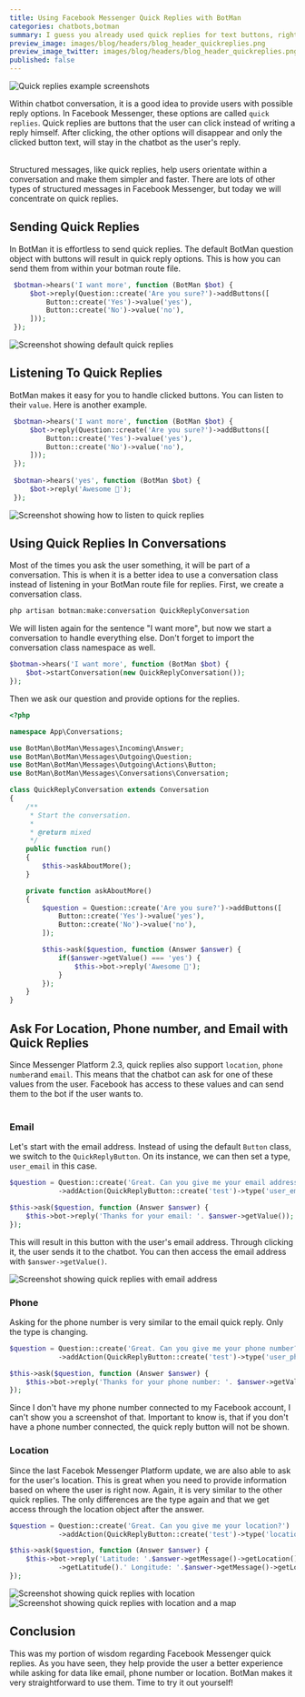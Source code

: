 ```yaml
---
title: Using Facebook Messenger Quick Replies with BotMan
categories: chatbots,botman
summary: I guess you already used quick replies for text buttons, right? But did you know that you can ask the user for email, phone number, and current location? It is time to give you a refresh of Facebook Messenger quick replies and how they work in the BotMan chatbot framework.
preview_image: images/blog/headers/blog_header_quickreplies.png
preview_image_twitter: images/blog/headers/blog_header_quickreplies.png
published: false
---
```


<img class="blogimage" alt="Quick replies example screenshots" src="/images/blog/headers/blog_header_quickreplies.png" />

Within chatbot conversation, it is a good idea to provide users with possible reply options. In Facebook Messenger, these options are called `quick replies`. Quick replies are buttons that the user can click instead of writing a reply himself. After clicking, the other options will disappear and only the clicked button text, will stay in the chatbot as the user's reply.<br /><br />

Structured messages, like quick replies, help users orientate within a conversation and make them simpler and faster. There are lots of other types of structured messages in Facebook Messenger, but today we will concentrate on quick replies.

## Sending Quick Replies

In BotMan it is effortless to send quick replies. The default BotMan question object with buttons will result in quick reply options. This is how you can send them from within your botman route file.

```php
 $botman->hears('I want more', function (BotMan $bot) {
     $bot->reply(Question::create('Are you sure?')->addButtons([
         Button::create('Yes')->value('yes'),
         Button::create('No')->value('no'),
     ]));
 });
```

<img class="blogimage" alt="Screenshot showing default quick replies" src="/images/blog/quickreplies_default.png" />

## Listening To Quick Replies

BotMan makes it easy for you to handle clicked buttons. You can listen to their `value`. Here is another example.

```php
 $botman->hears('I want more', function (BotMan $bot) {
     $bot->reply(Question::create('Are you sure?')->addButtons([
         Button::create('Yes')->value('yes'),
         Button::create('No')->value('no'),
     ]));
 });
 
 $botman->hears('yes', function (BotMan $bot) {
     $bot->reply('Awesome 🤘');
 });
```

<img class="blogimage" alt="Screenshot showing how to listen to quick replies" src="/images/blog/quickreplies_listen.png" />

## Using Quick Replies In Conversations

Most of the times you ask the user something, it will be part of a conversation. This is when it is a better idea to use a conversation class instead of listening in your BotMan route file for replies. First, we create a conversation class.

```bash
php artisan botman:make:conversation QuickReplyConversation
```

We will listen again for the sentence "I want more", but now we start a conversation to handle everything else. Don't forget to import the conversation class namespace as well.

```php
$botman->hears('I want more', function (BotMan $bot) {
    $bot->startConversation(new QuickReplyConversation());
});
```

Then we ask our question and provide options for the replies.

```php
<?php

namespace App\Conversations;

use BotMan\BotMan\Messages\Incoming\Answer;
use BotMan\BotMan\Messages\Outgoing\Question;
use BotMan\BotMan\Messages\Outgoing\Actions\Button;
use BotMan\BotMan\Messages\Conversations\Conversation;

class QuickReplyConversation extends Conversation
{
    /**
     * Start the conversation.
     *
     * @return mixed
     */
    public function run()
    {
        $this->askAboutMore();
    }

    private function askAboutMore()
    {
        $question = Question::create('Are you sure?')->addButtons([
            Button::create('Yes')->value('yes'),
            Button::create('No')->value('no'),
        ]);

        $this->ask($question, function (Answer $answer) {
            if($answer->getValue() === 'yes') {
                $this->bot->reply('Awesome 🤘');
            }
        });
    }
}
```

## Ask For Location, Phone number, and Email with Quick Replies

Since Messenger Platform 2.3, quick replies also support `location`, `phone number`and `email`. This means that the chatbot can ask for one of these values from the user. Facebook has access to these values and can send them to the bot if the user wants to.
<br /><br />
### Email
Let's start with the email address. Instead of using the default `Button` class, we switch to the `QuickReplyButton`. On its instance, we can then set a type, `user_email` in this case.
```php
$question = Question::create('Great. Can you give me your email address?')
            ->addAction(QuickReplyButton::create('test')->type('user_email'));

$this->ask($question, function (Answer $answer) {
    $this->bot->reply('Thanks for your email: '. $answer->getValue());
});
```

This will result in this button with the user's email address. Through clicking it, the user sends it to the chatbot. You can then access the email address with `$answer->getValue()`.

<img class="blogimage" alt="Screenshot showing quick replies with email address" src="/images/blog/quickreplies_email.png" />

### Phone

Asking for the phone number is very similar to the email quick reply. Only the type is changing.

```php
$question = Question::create('Great. Can you give me your phone number?')
            ->addAction(QuickReplyButton::create('test')->type('user_phone_number'));

$this->ask($question, function (Answer $answer) {
    $this->bot->reply('Thanks for your phone number: '. $answer->getValue());
});
```

Since I don't have my phone number connected to my Facebook account, I can't show you a screenshot of that. Important to know is, that if you don't have a phone number connected, the quick reply button will not be shown.

### Location

Since the last Facebok Messenger Platform update, we are also able to ask for the user's location. This is great when you need to provide information based on where the user is right now. Again, it is very similar to the other quick replies. The only differences are the type again and that we get access through the location object after the answer.

```php
$question = Question::create('Great. Can you give me your location?')
            ->addAction(QuickReplyButton::create('test')->type('location'));

$this->ask($question, function (Answer $answer) {
    $this->bot->reply('Latitude: '.$answer->getMessage()->getLocation()
            ->getLatitude().' Longitude: '.$answer->getMessage()->getLocation()->getLongitude());
});
```

<img class="blogimage" alt="Screenshot showing quick replies with location" src="/images/blog/quickreplies_location.png" />

<img class="blogimage" alt="Screenshot showing quick replies with location and a map" src="/images/blog/quickreplies_location_map.png" />

## Conclusion

This was my portion of wisdom regarding Facebook Messenger quick replies. As you have seen, they help provide the user a better experience while asking for data like email, phone number or location. BotMan makes it very straightforward to use them. Time to try it out yourself! 